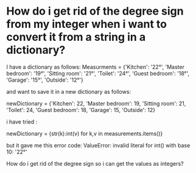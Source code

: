 
# How do i get rid of the degree sign from my integer when i want to convert it from a string in a dictionary?

I have a dictionary as follows:
Measurments = {'Kitchen': '22°', 'Master bedroom': '19°', 'Sitting room': '21°', 'Toilet': '24°', 'Guest bedroom': '18°', 'Garage': '15°', 'Outside': '12°'}

and want to save it in a new dictionary as follows:


newDictionary = {'Kitchen': 22, 'Master bedroom': 19, 'Sitting room': 21, 'Toilet': 24, 'Guest bedroom': 18, 'Garage': 15, 'Outside': 12}



i have tried :

newDictionary = {str(k):int(v) for k,v in measurements.items()}

but it gave me this error code:
ValueError: invalid literal for int() with base 10: '22°'

How do i get rid of the degree sign so i can get the values as integers?

        